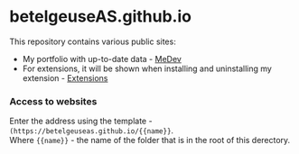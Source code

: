 # betelgeuseAS.github.io

This repository contains various public sites:
* My portfolio with up-to-date data - [MeDev](https://betelgeuseas.github.io/me-dev/)
* For extensions, it will be shown when installing and uninstalling my extension - [Extensions](https://betelgeuseas.github.io/extensions/)

### Access to websites

Enter the address using the template - `(https://betelgeuseas.github.io/{{name}}`.  
Where `{{name}}` - the name of the folder that is in the root of this derectory.
